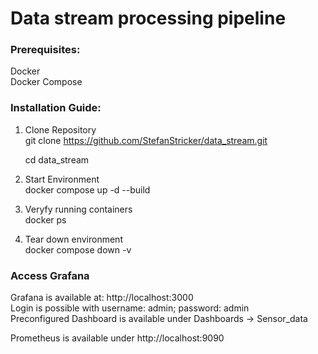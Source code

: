 # Data stream processing pipeline

### Prerequisites:
Docker <br />
Docker Compose

### Installation Guide:

1. Clone Repository <br />
git clone https://github.com/StefanStricker/data_stream.git

    cd data_stream 

2. Start Environment <br />
docker compose up -d --build

3. Veryfy running containers <br />
docker ps

4. Tear down environment  <br />
docker compose down -v

### Access Grafana 

Grafana is available at: http://localhost:3000 <br />
Login is possible with username: admin; password: admin <br />
Preconfigured Dashboard is available under Dashboards -> Sensor_data <br />

Prometheus is available under http://localhost:9090

